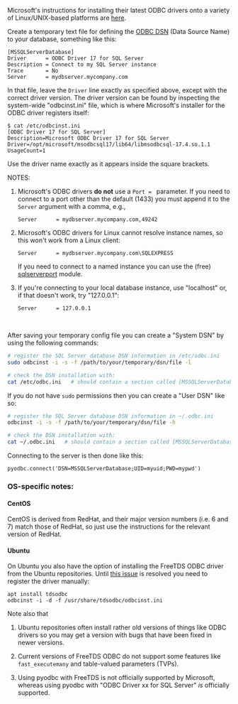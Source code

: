 Microsoft's instructions for installing their latest ODBC drivers onto a variety of Linux/UNIX-based platforms are [here](https://docs.microsoft.com/en-us/sql/connect/odbc/linux-mac/installing-the-microsoft-odbc-driver-for-sql-server).

Create a temporary text file for defining the [ODBC DSN](https://support.microsoft.com/en-ca/help/966849/what-is-a-dsn-data-source-name) (Data Source Name) to your database, something like this:

```
[MSSQLServerDatabase]
Driver      = ODBC Driver 17 for SQL Server
Description = Connect to my SQL Server instance
Trace       = No
Server      = mydbserver.mycompany.com
```
    
In that file, leave the `Driver` line exactly as specified above, except with the correct driver version.  The driver version can be found by inspecting the system-wide "odbcinst.ini" file, which is where Microsoft's installer for the ODBC driver registers itself:

```
$ cat /etc/odbcinst.ini
[ODBC Driver 17 for SQL Server]
Description=Microsoft ODBC Driver 17 for SQL Server
Driver=/opt/microsoft/msodbcsql17/lib64/libmsodbcsql-17.4.so.1.1
UsageCount=1
```

Use the driver name exactly as it appears inside the square brackets.

NOTES: 

1. Microsoft's ODBC drivers **do not** use a `Port = ` parameter. If you need to connect to a port other than the default (1433) you must append it to the `Server` argument with a comma, e.g.,

    ```
    Server      = mydbserver.mycompany.com,49242
    ```

1. Microsoft's ODBC drivers for Linux cannot resolve instance names, so this won't work from a Linux client:

    ```
    Server      = mydbserver.mycompany.com\SQLEXPRESS
    ```
    If you need to connect to a named instance you can use the (free) [sqlserverport](https://github.com/gordthompson/sqlserverport) module.

1. If you're connecting to your local database instance, use "localhost" or, if that doesn't work, try "127.0.0.1":

    ```
    Server      = 127.0.0.1
    ```

&nbsp;

After saving your temporary config file you can create a "System DSN" by using the following commands:

```bash
# register the SQL Server database DSN information in /etc/odbc.ini
sudo odbcinst -i -s -f /path/to/your/temporary/dsn/file -l

# check the DSN installation with:
cat /etc/odbc.ini   # should contain a section called [MSSQLServerDatabase]
```

If you do not have `sudo` permissions then you can create a "User DSN" like so:

```bash
# register the SQL Server database DSN information in ~/.odbc.ini
odbcinst -i -s -f /path/to/your/temporary/dsn/file -h

# check the DSN installation with:
cat ~/.odbc.ini   # should contain a section called [MSSQLServerDatabase]
```

Connecting to the server is then done like this:

    pyodbc.connect('DSN=MSSQLServerDatabase;UID=myuid;PWD=mypwd')

### OS-specific notes:

#### CentOS

CentOS is derived from RedHat, and their major version numbers (i.e. 6 and 7) match those of RedHat, so just use the instructions for the relevant version of RedHat.

#### Ubuntu

On Ubuntu you also have the option of installing the FreeTDS ODBC driver from the Ubuntu repositories. Until [this issue](https://bugs.launchpad.net/ubuntu/+source/freetds/+bug/1173083) is resolved you need to register the driver manually:

    apt install tdsodbc
    odbcinst -i -d -f /usr/share/tdsodbc/odbcinst.ini

Note also that

1. Ubuntu repositories often install rather old versions of things like ODBC drivers so you may get a version with bugs that have been fixed in newer versions.

2. Current versions of FreeTDS ODBC do not support some features like `fast_executemany` and table-valued parameters (TVPs).

3. Using pyodbc with FreeTDS is not officially supported by Microsoft, whereas using pyodbc with "ODBC Driver xx for SQL Server" *is* officially supported.